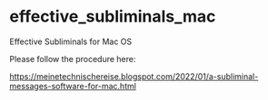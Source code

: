 # effective_subliminals_mac
Effective Subliminals for Mac OS

Please follow the procedure here:

https://meinetechnischereise.blogspot.com/2022/01/a-subliminal-messages-software-for-mac.html

